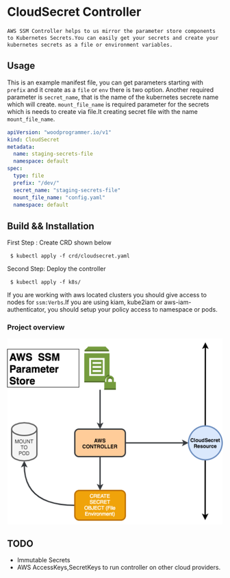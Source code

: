 # CloudSecret Controller

```
AWS SSM Controller helps to us mirror the parameter store components to Kubernetes Secrets.You can easily get your secrets and create your kubernetes secrets as a file or environment variables.
```

## Usage

This is an example manifest file, you can get parameters starting with `prefix` and it create as a `file` or `env` there is two option.
Another required parameter is `secret_name`, that is the name of the kubernetes secrete name which will create.
`mount_file_name` is required parameter for the secrets which is needs to create via file.It creating secret file with the name `mount_file_name`.

```yaml
apiVersion: "woodprogrammer.io/v1"
kind: CloudSecret
metadata:
  name: staging-secrets-file
  namespace: default
spec:
  type: file
  prefix: "/dev/"
  secret_name: "staging-secrets-file"
  mount_file_name: "config.yaml"
  namespace: default
```

## Build && Installation
First Step : Create CRD shown below 
```
 $ kubectl apply -f crd/cloudsecret.yaml
```
Second Step: Deploy the controller 
```
 $ kubectl apply -f k8s/
```

If you are working with aws located clusters you should give access to nodes for `ssm:Verbs`.If you are using kiam, kube2iam or aws-iam-authenticator, you should  setup your policy access to namespace or pods.

### Project overview

<img src="./img/controller.png"></img>

## TODO

* Immutable Secrets
* AWS AccessKeys,SecretKeys to run controller on other cloud providers.

